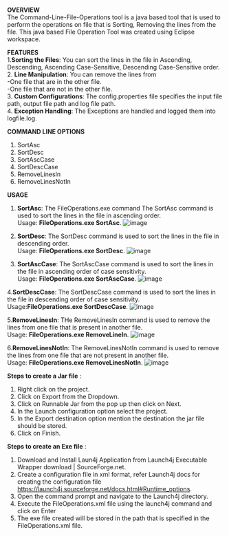 **OVERVIEW**  
The Command-Line-File-Operations tool is a java based tool that is used to perform the operations on file that is Sorting, Removing the lines from the file.
This java based File Operation Tool was created using Eclipse workspace.

**FEATURES**  
1.**Sorting the Files**: You can sort the lines in the file in Ascending, Descending, Ascending Case-Sensitive, Descending Case-Sensitive order.  
2. **Line Manipulation**: You can remove the lines from    
  -One file that are in the other file.      
  -One file that are not in the other file.  
3. **Custom Configurations**: The config.properties file specifies the input file path, output file path and log file path.  
4. **Exception Handling**: The Exceptions are handled and logged them into logfile.log.

**COMMAND LINE OPTIONS**  
1.	SortAsc
2.	SortDesc
3.	SortAscCase
4.	SortDescCase
5.	RemoveLinesIn
6.	RemoveLinesNotIn

**USAGE**   
1. **SortAsc**: The FileOperations.exe command  The SortAsc command is used to sort the lines in the file in ascending order.  
Usage: **FileOperations.exe SortAsc**.
 ![image](https://github.com/KARTHIKEYAN124/Command-Line-File-Operations/assets/89963351/e7eeabec-c156-4ee8-89e0-12751a88f809)


3. **SortDesc**: The SortDesc command is used to sort the lines in the file in descending order.  
Usage: **FileOperations.exe SortDesc**.
![image](https://github.com/KARTHIKEYAN124/Command-Line-File-Operations/assets/89963351/f278c055-ce9d-4dec-accb-730e6c5dc062)

5. **SortAscCase**: The SortAscCase command is used to sort the lines in the file in ascending order of case sensitivity.  
Usage: **FileOperations.exe SortAscCase**.
 ![image](https://github.com/KARTHIKEYAN124/Command-Line-File-Operations/assets/89963351/e5fec937-cc6c-4cdb-83a9-bef0cfe91344)

4.**SortDescCase**: The SortDescCase command is used to sort the lines in the file in descending order of case sensitivity.  
Usage:**FileOperations.exe SortDescCase**. 
![image](https://github.com/KARTHIKEYAN124/Command-Line-File-Operations/assets/89963351/c212b468-89ca-476c-a71d-870668cdb7bb)

5.**RemoveLinesIn**: THe RemoveLinesIn command is used to remove the lines from one file that is present in another file.  
Usage: **FileOperations.exe RemoveLineIn**. 
![image](https://github.com/KARTHIKEYAN124/Command-Line-File-Operations/assets/89963351/28916f66-b646-4ddb-8c99-32670c0d96e1)

6.**RemoveLinesNotIn**: The RemoveLinesNotIn command is used to remove the lines from one file that are not present in another file.  
Usage: **FileOperations.exe RemoveLinesNotIn**. 
![image](https://github.com/KARTHIKEYAN124/Command-Line-File-Operations/assets/89963351/25783299-4e5f-4bd0-919e-a0ce4a307fca)


**Steps to create a Jar file** :    
1.	Right click on the project. 
2.	Click on Export from the Dropdown. 
3.	Click on Runnable Jar from the pop up then click on Next.
4.	In the Launch configuration option select the project.
5.	In the Export destination option mention the destination the jar file should be stored.
6.	Click on Finish.  

**Steps to create an Exe file** :   
1.	Download and Install Laun4j Application from Launch4j Executable Wrapper download | SourceForge.net.
2.	Create a configuration file in xml format, refer Launch4j docs for creating the configuration file https://launch4j.sourceforge.net/docs.html#Runtime_options. 
3.	Open the command prompt and navigate to the Launch4j directory.
4.	Execute the FileOperations.xml file using the launch4j command and click on Enter 
5.	The exe file created will be stored in the path that is specified in the FileOperations.xml file.


